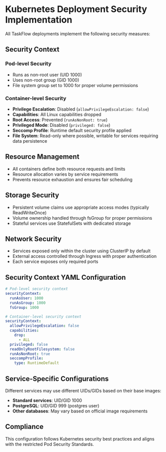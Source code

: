 # Kubernetes Deployment Security Implementation

All TaskFlow deployments implement the following security measures:

## Security Context

### Pod-level Security
- Runs as non-root user (UID 1000)
- Uses non-root group (GID 1000)
- File system group set to 1000 for proper volume permissions

### Container-level Security
- **Privilege Escalation**: Disabled (`allowPrivilegeEscalation: false`)
- **Capabilities**: All Linux capabilities dropped
- **Root Access**: Prevented (`runAsNonRoot: true`)
- **Privileged Mode**: Disabled (`privileged: false`)
- **Seccomp Profile**: Runtime default security profile applied
- **File System**: Read-only where possible, writable for services requiring data persistence

## Resource Management
- All containers define both resource requests and limits
- Resource allocation varies by service requirements
- Prevents resource exhaustion and ensures fair scheduling

## Storage Security
- Persistent volume claims use appropriate access modes (typically ReadWriteOnce)
- Volume ownership handled through fsGroup for proper permissions
- Stateful services use StatefulSets with dedicated storage

## Network Security
- Services exposed only within the cluster using ClusterIP by default
- External access controlled through Ingress with proper authentication
- Each service exposes only required ports

## Security Context YAML Configuration

```yaml
# Pod-level security context
securityContext:
  runAsUser: 1000
  runAsGroup: 1000
  fsGroup: 1000

# Container-level security context
securityContext:
  allowPrivilegeEscalation: false
  capabilities:
    drop:
      - ALL
  privileged: false
  readOnlyRootFilesystem: false
  runAsNonRoot: true
  seccompProfile:
    type: RuntimeDefault
```

## Service-Specific Configurations

Different services may use different UIDs/GIDs based on their base images:
- **Standard services**: UID/GID 1000
- **PostgreSQL**: UID/GID 999 (postgres user)
- **Other databases**: May vary based on official image requirements

## Compliance

This configuration follows Kubernetes security best practices and aligns with the restricted Pod Security Standards.